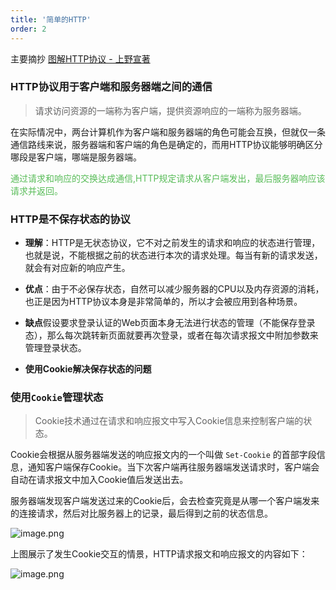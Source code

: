 ```yaml
---
title: '简单的HTTP'
order: 2
---
```


<Alert>
主要摘抄 <a href="https://weread.qq.com/web/reader/3da32b505dd9f43da9a1acakc81322c012c81e728d9d180">图解HTTP协议 - 上野宣著</a>
</Alert>

### HTTP协议用于客户端和服务器端之间的通信
> 请求访问资源的一端称为客户端，提供资源响应的一端称为服务器端。

在实际情况中，两台计算机作为客户端和服务器端的角色可能会互换，但就仅一条通信路线来说，服务器端和客户端的角色是确定的，而用HTTP协议能够明确区分哪段是客户端，哪端是服务器端。

<div style="color: rgb(88, 188, 88)">通过请求和响应的交换达成通信,HTTP规定请求从客户端发出，最后服务器响应该请求并返回。</div>

### HTTP是不保存状态的协议

- **理解**：HTTP是无状态协议，它不对之前发生的请求和响应的状态进行管理，也就是说，不能根据之前的状态进行本次的请求处理。每当有新的请求发送，就会有对应新的响应产生。

- **优点**：由于不必保存状态，自然可以减少服务器的CPU以及内存资源的消耗，也正是因为HTTP协议本身是非常简单的，所以才会被应用到各种场景。

- **缺点**假设要求登录认证的Web页面本身无法进行状态的管理（不能保存登录态），那么每次跳转新页面就要再次登录，或者在每次请求报文中附加参数来管理登录状态。

- **使用Cookie解决保存状态的问题**


### 使用`Cookie`管理状态
> Cookie技术通过在请求和响应报文中写入Cookie信息来控制客户端的状态。

Cookie会根据从服务器端发送的响应报文内的一个叫做 `Set-Cookie` 的首部字段信息，通知客户端保存Cookie。当下次客户端再往服务器端发送请求时，客户端会自动在请求报文中加入Cookie值后发送出去。

服务器端发现客户端发送过来的Cookie后，会去检查究竟是从哪一个客户端发来的连接请求，然后对比服务器上的记录，最后得到之前的状态信息。

![image.png](https://i.loli.net/2020/06/23/ePfk2Fp7J9c5qlr.png)

上图展示了发生Cookie交互的情景，HTTP请求报文和响应报文的内容如下：

![image.png](https://i.loli.net/2020/06/23/CwmZ8VGn9pUtARs.png)
